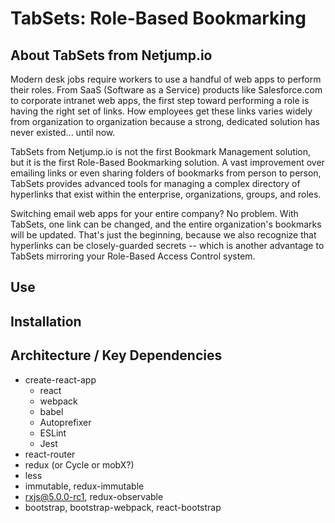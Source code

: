 # TabSets: Role-Based Bookmarking

## About TabSets from Netjump.io

Modern desk jobs require workers to use a handful of web apps to perform their
roles.  From SaaS (Software as a Service) products like Salesforce.com to 
corporate intranet web apps, the first step toward performing a role is having
the right set of links.  How employees get these links varies widely from
organization to organization because a strong, dedicated solution has never
existed...  until now.

TabSets from Netjump.io is not the first Bookmark Management solution, but it is
the first Role-Based Bookmarking solution.  A vast improvement over emailing
links or even sharing folders of bookmarks from person to person, TabSets
provides advanced tools for managing a complex directory of hyperlinks that
exist within the enterprise, organizations, groups, and roles.

Switching email web apps for your entire company? No problem. With TabSets, one
link can be changed, and the entire organization's bookmarks will be updated.
That's just the beginning, because we also recognize that hyperlinks can be
closely-guarded secrets -- which is another advantage to TabSets mirroring your
Role-Based Access Control system.


## Use


## Installation


## Architecture / Key Dependencies

* create-react-app
  * react
  * webpack
  * babel
  * Autoprefixer
  * ESLint
  * Jest
* react-router
* redux (or Cycle or mobX?)
* less
* immutable, redux-immutable
* rxjs@5.0.0-rc1, redux-observable
* bootstrap, bootstrap-webpack, react-bootstrap

